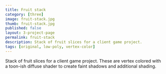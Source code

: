 ```yaml
---
title: Fruit stack
category: [three]
image: fruit-stack.jpg
thumb: fruit-stack.jpg
published: false
layout: 3-project-page
permalink: fruit-stack
description: Stack of fruit slices for a client game project.
tags: [original, low-poly, vertex-color]
---
```

Stack of fruit slices for a client game project. These are vertex colored with a toon-ish diffuse shader to create faint shadows and additional shading.
